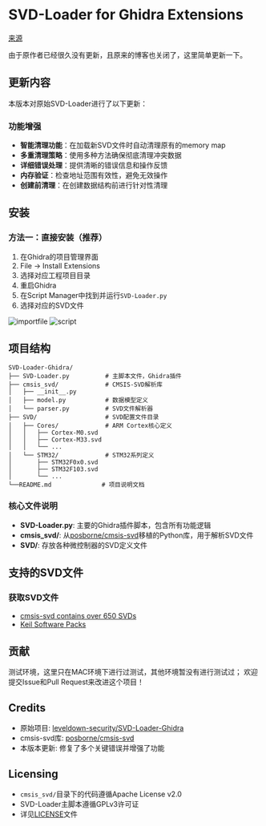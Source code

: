 # SVD-Loader for Ghidra Extensions

[来源](https://github.com/leveldown-security/SVD-Loader-Ghidra)

由于原作者已经很久没有更新，且原来的博客也关闭了，这里简单更新一下。

## 更新内容

本版本对原始SVD-Loader进行了以下更新：

### 功能增强
- **智能清理功能**：在加载新SVD文件时自动清理原有的memory map
- **多重清理策略**：使用多种方法确保彻底清理冲突数据
- **详细错误处理**：提供清晰的错误信息和操作反馈
- **内存验证**：检查地址范围有效性，避免无效操作
- **创建前清理**：在创建数据结构前进行针对性清理

## 安装

### 方法一：直接安装（推荐）
1. 在Ghidra的项目管理界面
2. File → Install Extensions
3. 选择对应工程项目目录
4. 重启Ghidra
5. 在Script Manager中找到并运行`SVD-Loader.py`
6. 选择对应的SVD文件

![importfile](./image/importfile.png)
![script](./image/script.png)

## 项目结构

```
SVD-Loader-Ghidra/
├── SVD-Loader.py          # 主脚本文件，Ghidra插件
├── cmsis_svd/             # CMSIS-SVD解析库
│   ├── __init__.py
│   ├── model.py           # 数据模型定义
│   └── parser.py          # SVD文件解析器
├── SVD/                   # SVD配置文件目录
│   ├── Cores/             # ARM Cortex核心定义
│   │   ├── Cortex-M0.svd
│   │   ├── Cortex-M33.svd
│   │   └── ...
│   └── STM32/             # STM32系列定义
│       ├── STM32F0x0.svd
│       ├── STM32F103.svd
│       └── ...
└──README.md              # 项目说明文档
```

### 核心文件说明

- **SVD-Loader.py**: 主要的Ghidra插件脚本，包含所有功能逻辑
- **cmsis_svd/**: 从[posborne/cmsis-svd](https://github.com/posborne/cmsis-svd)移植的Python库，用于解析SVD文件
- **SVD/**: 存放各种微控制器的SVD定义文件

## 支持的SVD文件

### 获取SVD文件

- [cmsis-svd contains over 650 SVDs](https://github.com/posborne/cmsis-svd/)
- [Keil Software Packs](https://www.keil.com/pack)


## 贡献
测试环境，这里只在MAC环境下进行过测试，其他环境暂没有进行测试过；
欢迎提交Issue和Pull Request来改进这个项目！

## Credits

- 原始项目: [leveldown-security/SVD-Loader-Ghidra](https://github.com/leveldown-security/SVD-Loader-Ghidra)
- cmsis-svd库: [posborne/cmsis-svd](https://github.com/posborne/cmsis-svd/)
- 本版本更新: 修复了多个关键错误并增强了功能

## Licensing

- `cmsis_svd/`目录下的代码遵循Apache License v2.0
- SVD-Loader主脚本遵循GPLv3许可证
- 详见[LICENSE](LICENSE)文件
